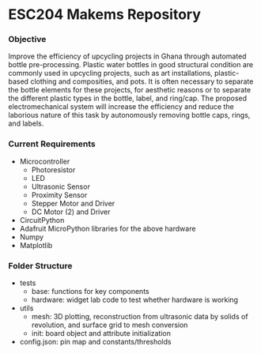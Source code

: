 # ESC204 Makems Repository


### Objective
Improve the efficiency of upcycling projects in Ghana through automated bottle pre-processing. Plastic water bottles in good structural condition are commonly used in upcycling projects, such as art installations, plastic-based clothing and composities, and pots. It is often necessary to separate the bottle elements for these projects, for aesthetic reasons or to separate the different plastic types in the bottle, label, and ring/cap. The proposed electromechanical system will increase the efficiency and reduce the laborious nature of this task by autonomously removing bottle caps, rings, and labels.

### Current Requirements
- Microcontroller
    - Photoresistor
    - LED
    - Ultrasonic Sensor
    - Proximity Sensor
    - Stepper Motor and Driver
    - DC Motor (2) and Driver
- CircuitPython
- Adafruit MicroPython libraries for the above hardware
- Numpy
- Matplotlib

### Folder Structure
- tests
    - base: functions for key components
    - hardware: widget lab code to test whether hardware is working
- utils
    - mesh: 3D plotting, reconstruction from ultrasonic data by solids of revolution, and surface grid to mesh conversion    
    - init: board object and attribute initialization
- config.json: pin map and constants/thresholds
